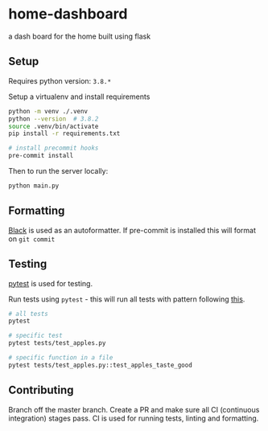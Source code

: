 # home-dashboard
a dash board for the home built using flask

## Setup

Requires python version: `3.8.*`

Setup a virtualenv and install requirements
```bash
python -m venv ./.venv
python --version  # 3.8.2
source .venv/bin/activate
pip install -r requirements.txt

# install precommit hooks
pre-commit install
```

Then to run the server locally:

```bash
python main.py
```

## Formatting

[Black](https://black.readthedocs.io/en/stable/) is used as an autoformatter. If pre-commit is installed this will format on `git commit`

## Testing

[pytest](https://docs.pytest.org/en/latest/contents.html) is used for testing.

Run tests using `pytest` - this will run all tests with pattern following [this](https://docs.pytest.org/en/latest/getting-started.html#run-multiple-tests).

```bash
# all tests
pytest

# specific test
pytest tests/test_apples.py

# specific function in a file
pytest tests/test_apples.py::test_apples_taste_good
```

## Contributing
Branch off the master branch. Create a PR and make sure all CI (continuous integration) stages pass. CI is used for running tests, linting and formatting.
